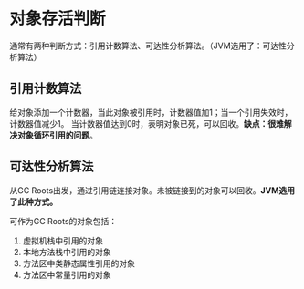 # 对象存活判断
通常有两种判断方式：引用计数算法、可达性分析算法。（JVM选用了：可达性分析算法）

## 引用计数算法
给对象添加一个计数器，当此对象被引用时，计数器值加1；当一个引用失效时，计数器值减少1。
当计数器值达到0时，表明对象已死，可以回收。**缺点：很难解决对象循环引用的问题**。

## 可达性分析算法
从GC Roots出发，通过引用链连接对象。未被链接到的对象可以回收。**JVM选用了此种方式。**

可作为GC Roots的对象包括：
1. 虚拟机栈中引用的对象
2. 本地方法栈中引用的对象
3. 方法区中类静态属性引用的对象
4. 方法区中常量引用的对象
